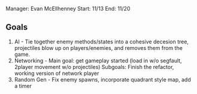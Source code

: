 Manager: Evan McEllhenney
Start: 11/13
End:   11/20

## Goals

1. AI - Tie together enemy methods/states into a cohesive decesion tree, projectiles blow up on players/enemies, and removes them from the game.
2. Networking - Main goal: get gameplay started (load in w/o segfault, 2player movement w/o projectiles) Subgoals: Finish the refactor, working version of network player
3. Random Gen - Fix enemy spawns, incorporate quadrant style map, add a timer